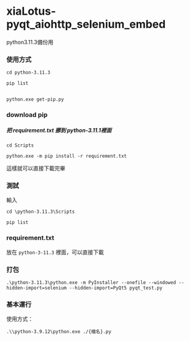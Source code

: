 # xiaLotus-pyqt_aiohttp_selenium_embed
python3.11.3備份用


### 使用方式

```bash=
cd python-3.11.3

pip list


python.exe get-pip.py
```

### download pip

##### 把 requirement.txt 挪到 python-3.11.1裡面


```bash=
cd Scripts

python.exe -m pip install -r requirement.txt
```

這樣就可以直接下載完畢

### 測試
輸入
```bash=
cd \python-3.11.3\Scripts

pip list
```


### requirement.txt
放在 `python-3-11.3` 裡面，可以直接下載


### 打包

```bash=
.\python-3.11.3\python.exe -m PyInstaller --onefile --windowed --hidden-import=selenium --hidden-import=PyQt5 pyqt_test.py
```

### 基本運行
使用方式：

```bash=
.\\python-3.9.12\python.exe ./{檔名}.py
```